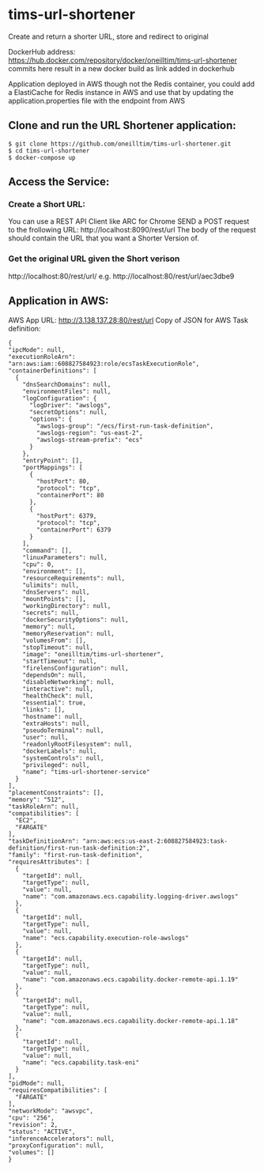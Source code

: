 # tims-url-shortener
Create and return a shorter URL, store and redirect to original

DockerHub address: https://hub.docker.com/repository/docker/oneilltim/tims-url-shortener
commits here result in a new docker build as link added in dockerhub

Application deployed in AWS though not the Redis container, you could add a ElastiCache for Redis instance in AWS and use that by updating the application.properties file with the endpoint from AWS

## Clone and run the URL Shortener application:
```
$ git clone https://github.com/oneilltim/tims-url-shortener.git
$ cd tims-url-shortener
$ docker-compose up
```
## Access the Service:
### Create a Short URL:
  You can use a REST API Client like ARC for Chrome SEND a POST request to the frollowing URL: http://localhost:8090/rest/url
  The body of the request should contain the URL that you want a Shorter Version of.
### Get the original URL given the Short verison
  http://localhost:80/rest/url/<shortURL>
  e.g. http://localhost:80/rest/url/aec3dbe9

## Application in AWS:
  AWS App URL: http://3.138.137.28:80/rest/url
  Copy of JSON for AWS Task definition:
  ```
  {
  "ipcMode": null,
  "executionRoleArn": "arn:aws:iam::608827584923:role/ecsTaskExecutionRole",
  "containerDefinitions": [
    {
      "dnsSearchDomains": null,
      "environmentFiles": null,
      "logConfiguration": {
        "logDriver": "awslogs",
        "secretOptions": null,
        "options": {
          "awslogs-group": "/ecs/first-run-task-definition",
          "awslogs-region": "us-east-2",
          "awslogs-stream-prefix": "ecs"
        }
      },
      "entryPoint": [],
      "portMappings": [
        {
          "hostPort": 80,
          "protocol": "tcp",
          "containerPort": 80
        },
        {
          "hostPort": 6379,
          "protocol": "tcp",
          "containerPort": 6379
        }
      ],
      "command": [],
      "linuxParameters": null,
      "cpu": 0,
      "environment": [],
      "resourceRequirements": null,
      "ulimits": null,
      "dnsServers": null,
      "mountPoints": [],
      "workingDirectory": null,
      "secrets": null,
      "dockerSecurityOptions": null,
      "memory": null,
      "memoryReservation": null,
      "volumesFrom": [],
      "stopTimeout": null,
      "image": "oneilltim/tims-url-shortener",
      "startTimeout": null,
      "firelensConfiguration": null,
      "dependsOn": null,
      "disableNetworking": null,
      "interactive": null,
      "healthCheck": null,
      "essential": true,
      "links": [],
      "hostname": null,
      "extraHosts": null,
      "pseudoTerminal": null,
      "user": null,
      "readonlyRootFilesystem": null,
      "dockerLabels": null,
      "systemControls": null,
      "privileged": null,
      "name": "tims-url-shortener-service"
    }
  ],
  "placementConstraints": [],
  "memory": "512",
  "taskRoleArn": null,
  "compatibilities": [
    "EC2",
    "FARGATE"
  ],
  "taskDefinitionArn": "arn:aws:ecs:us-east-2:608827584923:task-definition/first-run-task-definition:2",
  "family": "first-run-task-definition",
  "requiresAttributes": [
    {
      "targetId": null,
      "targetType": null,
      "value": null,
      "name": "com.amazonaws.ecs.capability.logging-driver.awslogs"
    },
    {
      "targetId": null,
      "targetType": null,
      "value": null,
      "name": "ecs.capability.execution-role-awslogs"
    },
    {
      "targetId": null,
      "targetType": null,
      "value": null,
      "name": "com.amazonaws.ecs.capability.docker-remote-api.1.19"
    },
    {
      "targetId": null,
      "targetType": null,
      "value": null,
      "name": "com.amazonaws.ecs.capability.docker-remote-api.1.18"
    },
    {
      "targetId": null,
      "targetType": null,
      "value": null,
      "name": "ecs.capability.task-eni"
    }
  ],
  "pidMode": null,
  "requiresCompatibilities": [
    "FARGATE"
  ],
  "networkMode": "awsvpc",
  "cpu": "256",
  "revision": 2,
  "status": "ACTIVE",
  "inferenceAccelerators": null,
  "proxyConfiguration": null,
  "volumes": []
}
  ```
